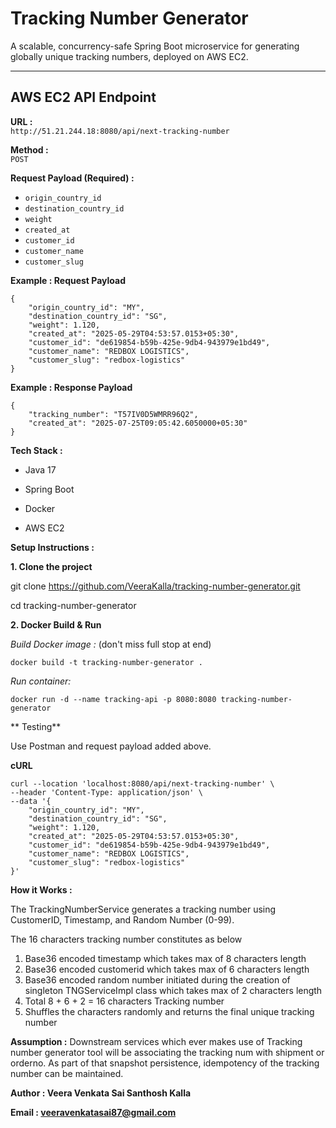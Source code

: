 # Tracking Number Generator

A scalable, concurrency-safe Spring Boot microservice for generating globally unique tracking numbers, deployed on AWS
EC2.

---

## AWS EC2 API Endpoint

**URL :**  
`http://51.21.244.18:8080/api/next-tracking-number`

**Method :**  
`POST`

**Request Payload (Required) :**

- `origin_country_id`
- `destination_country_id`
- `weight`
- `created_at`
- `customer_id`
- `customer_name`
- `customer_slug`

**Example : Request Payload**

```Request Payload
{
    "origin_country_id": "MY",
    "destination_country_id": "SG",
    "weight": 1.120,
    "created_at": "2025-05-29T04:53:57.0153+05:30",
    "customer_id": "de619854-b59b-425e-9db4-943979e1bd49",
    "customer_name": "REDBOX LOGISTICS",
    "customer_slug": "redbox-logistics"
}
```

**Example : Response Payload**

```
{
    "tracking_number": "T57IV0D5WMRR96Q2",
    "created_at": "2025-07-25T09:05:42.6050000+05:30"
}
```

**Tech Stack :**

* Java 17

* Spring Boot

* Docker

* AWS EC2

**Setup Instructions :**

**1. Clone the project**

git clone https://github.com/VeeraKalla/tracking-number-generator.git

cd tracking-number-generator

**2. Docker Build & Run**

*Build Docker image :* (don't miss full stop at end)

```docker build -t tracking-number-generator . ```

*Run container:*

```docker run -d --name tracking-api -p 8080:8080 tracking-number-generator ```

** Testing**

Use Postman and request payload added above.

**cURL**
```
curl --location 'localhost:8080/api/next-tracking-number' \
--header 'Content-Type: application/json' \
--data '{
    "origin_country_id": "MY",
    "destination_country_id": "SG",
    "weight": 1.120,
    "created_at": "2025-05-29T04:53:57.0153+05:30",
    "customer_id": "de619854-b59b-425e-9db4-943979e1bd49",
    "customer_name": "REDBOX LOGISTICS",
    "customer_slug": "redbox-logistics"
}'
```
**How it Works :**

The TrackingNumberService generates a tracking number using CustomerID, Timestamp, and Random Number (0-99).

The 16 characters tracking number constitutes as below

1. Base36 encoded timestamp which takes max of 8 characters length
2. Base36 encoded customerid which takes max of 6 characters length
3. Base36 encoded random number initiated during the creation of singleton TNGServiceImpl class which takes max of 2
   characters length
4. Total 8 + 6 + 2 = 16 characters Tracking number
5. Shuffles the characters randomly and returns the final unique tracking number

**Assumption :**
Downstream services which ever makes use of Tracking number generator tool will be associating the tracking num with
shipment or orderno.
As part of that snapshot persistence, idempotency of the tracking number can be maintained.

**Author : Veera Venkata Sai Santhosh Kalla**

**Email : veeravenkatasai87@gmail.com**
